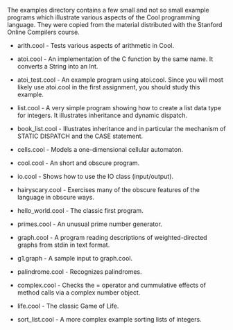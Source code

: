 
The examples directory contains a few small and not so small
example programs which illustrate various aspects of the Cool
programming language. They were copied from the material
distributed with the Stanford Online Compilers course.

- arith.cool - Tests various aspects of arithmetic in Cool.

- atoi.cool - An implementation of the C function by the same name. It converts
   a String into an Int.

- atoi_test.cool - An example program using atoi.cool. Since you will most
  likely use atoi.cool in the first assignment, you should study this example.

- list.cool - A very simple program showing how to create a list data type for
  integers. It illustrates inheritance and dynamic dispatch.

- book_list.cool - Illustrates inheritance and in particular the mechanism of
   STATIC DISPATCH and the CASE statement.

- cells.cool - Models a one-dimensional cellular automaton.

- cool.cool - An short and obscure program.

- io.cool - Shows how to use the IO class (input/output).

- hairyscary.cool - Exercises many of the obscure features of the language in
  obscure ways.

- hello_world.cool - The classic first program.

- primes.cool - An unusual prime number generator.

- graph.cool - A program reading descriptions of weighted-directed graphs from
  stdin in text format.

- g1.graph - A sample input to graph.cool.

- palindrome.cool - Recognizes palindromes.

- complex.cool - Checks the = operator and cummulative effects of method calls
  via a complex number object.

- life.cool - The classic Game of Life.

- sort_list.cool - A more complex example sorting lists of integers.
